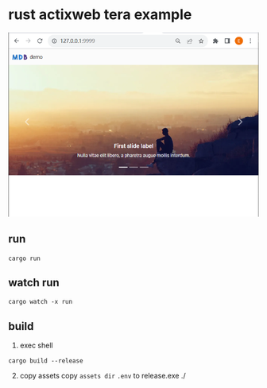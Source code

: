 # rust actixweb tera example
![preview](/assets/static/img/preview.png "preview")

## run
```shell
cargo run
```

## watch run
```shell
cargo watch -x run
```
## build
1. exec shell 
```shell
cargo build --release
```
2. copy assets
copy `assets dir` `.env` to release.exe  ./